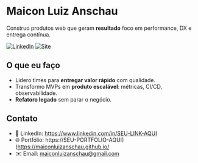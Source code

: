 # Maicon Luiz Anschau

Construo produtos web que geram **resultado** foco em performance, DX e entrega contínua.  

[![LinkedIn](https://img.shields.io/badge/LinkedIn-Conectar-blue?logo=linkedin)](https://www.linkedin.com/in/maicon-luiz-anschau/)
[![Site](https://img.shields.io/badge/Portf%C3%B3lio-Online-1f6feb?logo=google-chrome)](https://maiconluizanschau.github.io/)

## O que eu faço
- Lidero times para **entregar valor rápido** com qualidade.
- Transformo MVPs em **produto escalável**: métricas, CI/CD, observabilidade.
- **Refatoro legado** sem parar o negócio.

## Contato
- 💬 LinkedIn: https://www.linkedin.com/in/SEU-LINK-AQUI
- 🌐 Portfólio: https://SEU-PORTFOLIO-AQUI](https://maiconluizanschau.github.io/
- ✉️ Email: maiconluizanschau@gmail.com
